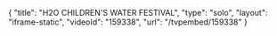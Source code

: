 {
    "title": "H2O CHILDREN'S WATER FESTIVAL",
    "type": "solo",
    "layout": "iframe-static",
    "videoId": "159338",
    "url": "\/tvpembed\/159338"
}